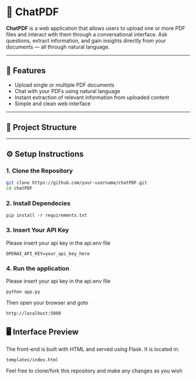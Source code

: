 # 📄 ChatPDF

**ChatPDF** is a web application that allows users to upload one or more PDF files and interact with them through a conversational interface. Ask questions, extract information, and gain insights directly from your documents — all through natural language.

---

## 🚀 Features

- Upload single or multiple PDF documents  
- Chat with your PDFs using natural language  
- Instant extraction of relevant information from uploaded content  
- Simple and clean web interface

---

## 📁 Project Structure


---

## ⚙️ Setup Instructions

### 1. Clone the Repository

```bash
git clone https://github.com/your-username/chatPDF.git
cd chatPDF
```

### 2. Install Dependecies
```
pip install -r requirements.txt
```

### 3. Insert Your API Key
Please insert your api key in the api.env file
```
OPENAI_API_KEY=your_api_key_here
```

### 4. Run the application
Please insert your api key in the api.env file
```
python app.py
```
Then open your browser and goto
```
http://localhost:5000
```

## 🖥️ Interface Preview

The front-end is built with HTML and served using Flask. It is located in:
```
templates/index.html
```
Feel free to clone/fork this repository and make any changes as you wish

